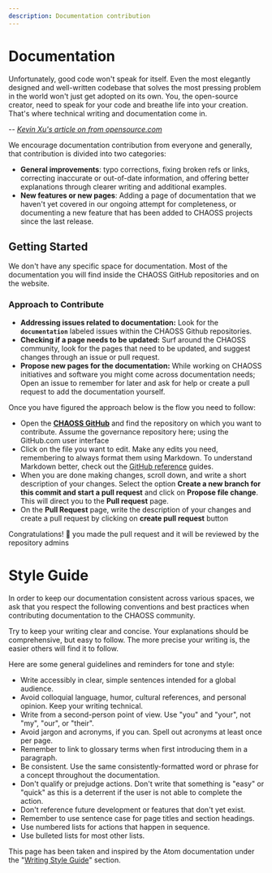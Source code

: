```yaml
---
description: Documentation contribution
---
```


# Documentation

Unfortunately, good code won't speak for itself. Even the most elegantly designed and well-written codebase that solves the most pressing problem in the world won't just get adopted on its own. You, the open-source creator, need to speak for your code and breathe life into your creation. That's where technical writing and documentation come in. 

-- [_Kevin Xu's article on from opensource.com_](https://opensource.com/article/20/3/documentation)

We encourage documentation contribution from everyone and generally, that contribution is divided into two categories:

* **General improvements**: typo corrections, fixing broken refs or links, correcting inaccurate or out-of-date information, and offering better explanations through clearer writing and additional examples.
* **New features or new pages**: Adding a page of documentation that we haven't yet covered in our ongoing attempt for completeness, or documenting a new feature that has been added to CHAOSS projects since the last release.

## Getting Started

We don't have any specific space for documentation. Most of the documentation you will find inside the CHAOSS GitHub repositories and on the website.

### Approach to Contribute

* **Addressing issues related to documentation:** Look for the **`documentation`** labeled issues within the CHAOSS Github repositories.
* **Checking if a page needs to be updated:** Surf around the CHAOSS community, look for the pages that need to be updated, and suggest changes through an issue or pull request.
* **Propose new pages for the documentation:** While working on CHAOSS  initiatives and software you might come across documentation needs; Open an issue to remember for later and ask for help or create a pull request to add the documentation yourself.

Once you have figured the approach below is the flow you need to follow:

* Open the [**CHAOSS GitHub**](https://github.com/chaoss) and find the repository on which you want to contribute. Assume the governance repository here; using the GitHub.com user interface
* Click on the file you want to edit. Make any edits you need, remembering to always format them using Markdown. To understand Markdown better, check out the [GitHub reference](https://docs.github.com/en/free-pro-team@latest/github/writing-on-github/basic-writing-and-formatting-syntax) guides.
* When you are done making changes, scroll down, and write a short description of your changes. Select the option **Create a new branch for this commit and start a pull request** and click on **Propose file change**. This will direct you to the **Pull request** page.
* On the **Pull Request** page, write the description of your changes and create a pull request by clicking on **create pull request** button


Congratulations! 🎉 you made the pull request and it will be reviewed by the repository admins


# Style Guide

In order to keep our documentation consistent across various spaces, we ask that you respect the following conventions and best practices when contributing documentation to the CHAOSS community.

Try to keep your writing clear and concise. Your explanations should be comprehensive, but easy to follow. The more precise your writing is, the easier others will find it to follow. 

Here are some general guidelines and reminders for tone and style:

* Write accessibly in clear, simple sentences intended for a global audience.
* Avoid colloquial language, humor, cultural references, and personal opinion. Keep your writing technical.
* Write from a second-person point of view. Use "you" and "your", not "my", "our", or "their".
* Avoid jargon and acronyms, if you can. Spell out acronyms at least once per page.
* Remember to link to glossary terms when first introducing them in a paragraph.
* Be consistent. Use the same consistently-formatted word or phrase for a concept throughout the documentation.
* Don't qualify or prejudge actions. Don't write that something is "easy" or "quick" as this is a deterrent if the user is not able to complete the action.
* Don't reference future development or features that don't yet exist.
* Remember to use sentence case for page titles and section headings.
* Use numbered lists for actions that happen in sequence.
* Use bulleted lists for most other lists.


This page has been taken and inspired by the Atom documentation under the "[Writing Style Guide](https://wiki.accesstomemory.org/wiki/Resources/Documentation/Contribution_guidelines#Writing_style)" section.

